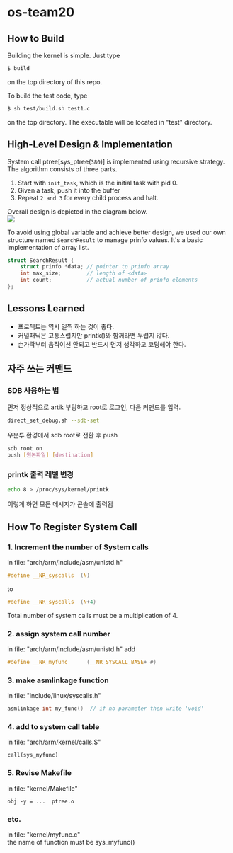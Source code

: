 # os-team20

## How to Build
Building the kernel is simple. Just type
```sh
$ build
```
on the top directory of this repo.

To build the test code, type
```sh
$ sh test/build.sh test1.c
```
on the top directory. The executable will be located in "test" directory.

## High-Level Design & Implementation
System call ptree[sys_ptree(`380`)] is implemented using recursive strategy. The algorithm consists of three parts.
1. Start with `init_task`, which is the initial task with pid 0.
2. Given a task, push it into the buffer
3. Repeat `2 and 3` for every child process and halt.

Overall design is depicted in the diagram below.  
![](https://github.com/swsnu/os-team20/blob/master/Proj1%20Diagram.png)

To avoid using global variable and achieve better design, we used our own structure named `SearchResult` to manage prinfo values. It's a basic implementation of array list.
```c
struct SearchResult {
	struct prinfo *data; // pointer to prinfo array
	int max_size;        // length of <data>
	int count;           // actual number of prinfo elements
};
```

## Lessons Learned
* 프로젝트는 역시 일찍 하는 것이 좋다.
* 커널패닉은 고통스럽지만 printk()와 함께라면 두렵지 않다.
* 손가락부터 움직여선 안되고 반드시 먼저 생각하고 코딩해야 한다.

## 자주 쓰는 커맨드

### SDB 사용하는 법
먼저 정상적으로 artik 부팅하고 root로 로그인, 다음 커맨드를 입력.
```sh
direct_set_debug.sh --sdb-set
```

우분투 환경에서 sdb root로 전환 후 push
```sh
sdb root on
push [원본파일] [destination]
```

### printk 출력 레벨 변경
```sh
echo 8 > /proc/sys/kernel/printk
```
이렇게 하면 모든 메시지가 콘솔에 출력됨

## How To Register System Call
### 1. Increment the number of System calls
in file: "arch/arm/include/asm/unistd.h"
``` c
#define __NR_syscalls  (N)
```
to
```c
#define __NR_syscalls  (N+4)
```
Total number of system calls must be a multiplication of 4.

### 2. assign system call number
in file: "arch/arm/include/asm/unistd.h"
add
```c
#define __NR_myfunc      (__NR_SYSCALL_BASE+ #) 
```

### 3. make asmlinkage function
in file: "include/linux/syscalls.h"
```c
asmlinkage int my_func()  // if no parameter then write 'void' 
```

### 4. add to system call table
in file: "arch/arm/kernel/calls.S"
```
call(sys_myfunc)
```

### 5. Revise Makefile
in file: "kernel/Makefile"
```
obj -y = ...  ptree.o
```

### etc.
in file: "kernel/myfunc.c"  
the name of function must be sys_myfunc()




